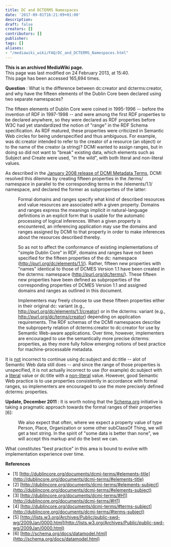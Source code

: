 ```yaml
---
title: DC and DCTERMS Namespaces
date: '2017-09-01T16:21:09+01:00'
description: 
draft: false
creators: []
contributors: []
publisher: 
tags: []
aliases:
- "/mediawiki_wiki/FAQ/DC_and_DCTERMS_Namespaces.html"
---
```


 **This is an archived MediaWiki page.**  
This page was last modified on 24 February 2013, at 15:40.  
This page has been accessed 165,694 times.

**Question** : What is the difference between dc:creator and dcterms:creator, and why have the fifteen elements of the Dublin Core been declared using two separate namespaces?

The fifteen elements of Dublin Core were coined in 1995-1996 -- before the invention of RDF in 1997-1998 -- and were among the first RDF properties to be declared anywhere, so they were declared as RDF properties before W3C had yet standardized the notion of "range" in the RDF Schema specification. As RDF matured, these properties were criticized in Semantic Web circles for being underspecified and thus ambiguous. For example, was dc:creator intended to refer to the creator of a resource (an object) or to the name of the creator (a string)? DCMI wanted to assign ranges, but in doing so did not want to "break" existing data, which elements such as Subject and Create were used, "in the wild", with both literal and non-literal values.

As described in the [January 2008 release of DCMI Metadata Terms](http://dublincore.org/documents/2008/01/14/dcmi-terms/), DCMI resolved this dilemma by creating fifteen properties in the /terms/ namespace in parallel to the corresponding terms in the /elements/1.1/ namespace, and declared the former as subproperties of the latter:

<dl><dd>Formal domains and ranges specify what kind of described resources and value resources are associated with a given property. Domains and ranges express the meanings implicit in natural-language definitions in an explicit form that is usable for the automatic processing of logical inferences. When a given property is encountered, an inferencing application may use the domains and ranges assigned by DCMI to that property in order to make inferences about the resources described thereby.
</dd></dl>
<dl><dd>So as not to affect the conformance of existing implementations of "simple Dublin Core" in RDF, domains and ranges have not been specified for the fifteen properties of the dc: namespace (<a href="http://purl.org/dc/elements/1.1/" class="external free" rel="nofollow">http://purl.org/dc/elements/1.1/</a>). Rather, fifteen new properties with "names" identical to those of DCMES Version 1.1 have been created in the dcterms: namespace (<a href="http://purl.org/dc/terms/" class="external free" rel="nofollow">http://purl.org/dc/terms/</a>). These fifteen new properties have been defined as subproperties of the corresponding properties of DCMES Version 1.1 and assigned domains and ranges as outlined in this document.
</dd></dl>
<dl><dd>Implementers may freely choose to use these fifteen properties either in their original dc: variant (e.g., <a href="http://purl.org/dc/elements/1.1/creator" class="external free" rel="nofollow">http://purl.org/dc/elements/1.1/creator</a>) or in the dcterms: variant (e.g., <a href="http://purl.org/dc/terms/creator" class="external free" rel="nofollow">http://purl.org/dc/terms/creator</a>) depending on application requirements. The RDF schemas of the DCMI namespaces describe the subproperty relation of dcterms:creator to dc:creator for use by Semantic Web-aware applications. Over time, however, implementers are encouraged to use the semantically more precise dcterms: properties, as they more fully follow emerging notions of best practice for machine-processable metadata. 
</dd></dl>


It is <u>not</u> incorrect to continue using dc:subject and dc:title -- alot of Semantic Web data still does -- and since the range of those properties is unspecified, it is not actually incorrect to use (for example) dc:subject with a <u>literal</u> value or dc:title with a <u>non-literal</u> value. However, good Semantic Web practice is to use properties consistently in accordance with formal ranges, so implementers are encouraged to use the more precisely defined dcterms: properties.

**Update, December 2011** : It is worth noting that the [Schema.org](http://schema.org/) initiative is taking a pragmatic approach towards the formal ranges of their properties [6]:

<dl><dd>We also expect that often, where we expect a property value of type Person, Place, Organization or some other subClassOf Thing, we will get a text string. In the spirit of "some data is better than none", we will accept this markup and do the best we can.
</dd></dl>


What constitutes "best practice" in this area is bound to evolve with implementation experience over time.

**References**

- [1] [http://dublincore.org/documents/dcmi-terms/#elements-title](http://dublincore.org/documents/dcmi-terms/#elements-title)
- [2] [http://dublincore.org/documents/dcmi-terms/#elements-subject](http://dublincore.org/documents/dcmi-terms/#elements-subject)
- [3] [http://dublincore.org/documents/dcmi-terms/#H1](http://dublincore.org/documents/dcmi-terms/#H1)
- [4] [http://dublincore.org/documents/dcmi-terms/#terms-subject](http://dublincore.org/documents/dcmi-terms/#terms-subject)
- [5] [http://lists.w3.org/Archives/Public/public-swd-wg/2009Jan/0000.html](http://lists.w3.org/Archives/Public/public-swd-wg/2009Jan/0000.html)
- [6] [http://schema.org/docs/datamodel.html](http://schema.org/docs/datamodel.html)

